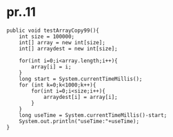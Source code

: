 # pr..11
    public void testArrayCopy99(){
        int size = 100000;
        int[] array = new int[size];
        int[] arraydest = new int[size];

        for(int i=0;i<array.length;i++){
            array[i] = i;
        }
        long start = System.currentTimeMillis();
        for (int k=0;k<1000;k++){
            for(int i=0;i<size;i++){
                arraydest[i] = array[i];
            }
        }
        long useTime = System.currentTimeMillis()-start;
        System.out.println("useTime:"+useTime);
    }
